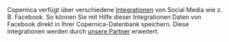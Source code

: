 Copernica verfügt über verschiedene
[Integrationen](http://www.copernica.com/de/support/integrationen "Integrationen")
von Social Media wie z. B. Facebook. So können Sie mit Hilfe dieser
Integrationen Daten von Facebook direkt in Ihrer Copernica-Datenbank
speichern. Diese Integrationen werden durch [unsere
Partner](http://www.copernica.com/de/support/finden-sie-einen-partner "Finden Sie einen Partner")
erweitert.
